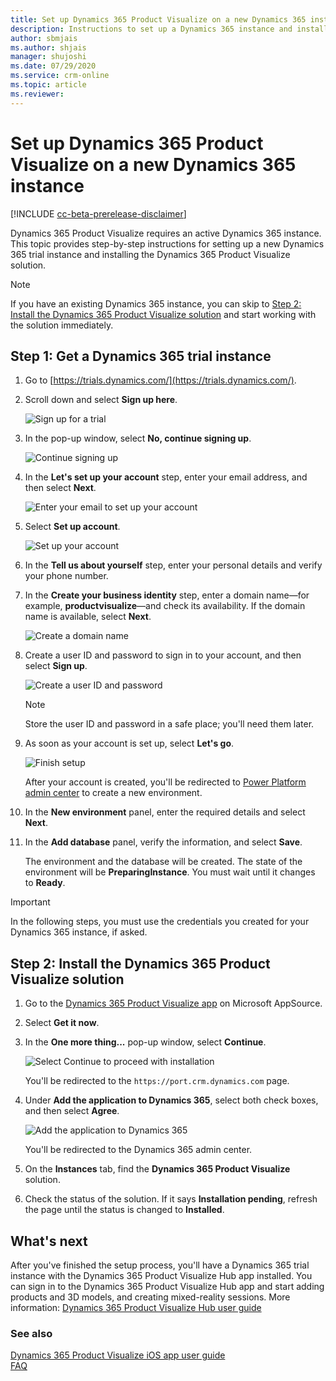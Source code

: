```yaml
---
title: Set up Dynamics 365 Product Visualize on a new Dynamics 365 instance
description: Instructions to set up a Dynamics 365 instance and install the Dynamics 365 Product Visualize solution
author: sbmjais
ms.author: shjais
manager: shujoshi
ms.date: 07/29/2020
ms.service: crm-online
ms.topic: article
ms.reviewer:
---
```


# Set up Dynamics 365 Product Visualize on a new Dynamics 365 instance

[!INCLUDE [cc-beta-prerelease-disclaimer](../includes/cc-beta-prerelease-disclaimer.md)]

Dynamics 365 Product Visualize requires an active Dynamics 365 instance. This topic provides step-by-step instructions for setting up a new Dynamics 365 trial instance and installing the Dynamics 365 Product Visualize solution.

> [!NOTE]
> If you have an existing Dynamics 365 instance, you can skip to [Step 2: Install the Dynamics 365 Product Visualize solution](#step-2-install-the-dynamics-365-product-visualize-solution) and start working with the solution immediately.

## Step 1: Get a Dynamics 365 trial instance

1. Go to [https://trials.dynamics.com/](https://trials.dynamics.com/).

2. Scroll down and select **Sign up here**.

    ![Sign up for a trial](media/trials-page.png "Sign up for a trial")

3. In the pop-up window, select **No, continue signing up**.

    ![Continue signing up](media/continue-step.png "Continue signing up")

4. In the **Let's set up your account** step, enter your email address, and then select **Next**.

    ![Enter your email to set up your account](media/wizard-step1.png "Enter your email to set up your account")

5. Select **Set up account**.

    ![Set up your account](media/wizard-step1_1.png "Set up your account")

6. In the **Tell us about yourself** step, enter your personal details and verify your phone number.

7. In the **Create your business identity** step, enter a domain name&mdash;for example, **productvisualize**&mdash;and check its availability. If the domain name is available, select **Next**.

    ![Create a domain name](media/wizard-step3.png "Create a domain name")

8. Create a user ID and password to sign in to your account, and then select **Sign up**.

    ![Create a user ID and password](media/wizard-step3_1.png "Create a user ID and password")

    > [!NOTE]
    > Store the user ID and password in a safe place; you'll need them later.

9. As soon as your account is set up, select **Let's go**.

    ![Finish setup](media/wizard-step4.png "Finish setup")

    After your account is created, you'll be redirected to [Power Platform admin center](https://admin.powerplatform.microsoft.com) to create a new environment.

10. In the **New environment** panel, enter the required details and select **Next**.

11. In the **Add database** panel, verify the information, and select **Save**.

    The environment and the database will be created. The state of the environment will be **PreparingInstance**. You must wait until it changes to **Ready**.

 > [!IMPORTANT]
 > In the following steps, you must use the credentials you created for your Dynamics 365 instance, if asked.

## Step 2: Install the Dynamics 365 Product Visualize solution

1. Go to the [Dynamics 365 Product Visualize app](https://appsource.microsoft.com/en-us/product/dynamics-365/mscrm.d365_product_visualize?tab=Overview) on Microsoft AppSource.

2. Select **Get it now**.

3. In the **One more thing...** pop-up window, select **Continue**.

    ![Select Continue to proceed with installation](media/continue-step-app.png "Select Continue to proceed with installation")

    You'll be redirected to the `https://port.crm.dynamics.com` page.

4. Under **Add the application to Dynamics 365**, select both check boxes, and then select **Agree**.

    ![Add the application to Dynamics 365](media/add-app-to-d365.png "Add the application to Dynamics 365")

    You'll be redirected to the Dynamics 365 admin center.

5. On the **Instances** tab, find the **Dynamics 365 Product Visualize** solution.

6. Check the status of the solution. If it says **Installation pending**, refresh the page until the status is changed to **Installed**.

## What's next

After you've finished the setup process, you'll have a Dynamics 365 trial instance with the Dynamics 365 Product Visualize Hub app installed. You can sign in to the Dynamics 365 Product Visualize Hub app and start adding products and 3D models, and creating mixed-reality sessions. More information: [Dynamics 365 Product Visualize Hub user guide](hub-user-guide.md)

### See also

[Dynamics 365 Product Visualize iOS app user guide](user-guide.md)<br>
[FAQ](faq.md)
